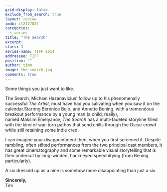 ```yaml
---
grid-display: false
exclude_from_search: true
layout: review
imdb: tt2177827
categories: 
  - series
title: "The Search"
excerpt: 
stars: 3
series-name: TIFF 2014
addressee: TIFF
position: ""
author: timm
image: the-search.jpg
comments: true
---
```


Some things you just want to like.

The Search, Michael Hazanavicius’ follow up to his phenomenally successful *The Artist*, must have had you salivating when you saw it on the calendar.Starring Bérénice Bejo, and Annette Bening, with a tremendous breakout performance by a young man (a child, really), named Maksim Emelyanov, *The Search* has a multi-faceted storyline filled with the kind of war-torn pathos that send chills through the Oscar crowd while still retaining some indie cred.

​I can imagine your disappointment then, when you first screened it. Despite rambling, often stilted performances from the two principal cast members, it has great cinematography and some remarkable visual storytelling that is then undercut by long-winded, hackneyed speechifying (from Bening particularly).

A six dressed up as a nine is somehow more disappointing than just a six.

**Sincerely,**  
Tim
